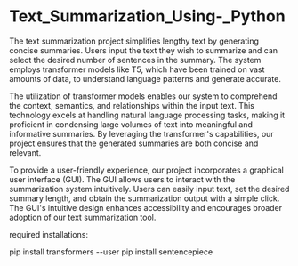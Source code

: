 # Text_Summarization_Using-_Python
The text summarization project simplifies lengthy text by generating concise summaries. Users input the text they wish to summarize and can select the desired number of sentences in the summary. The system employs transformer models like T5, which have been trained on vast amounts of data, to understand language patterns and generate accurate.



The utilization of transformer models enables our system to comprehend the context, semantics, and relationships within the input text. This technology excels at handling natural language processing tasks, making it proficient in condensing large volumes of text into meaningful and informative summaries. By leveraging the transformer's capabilities, our project ensures that the generated summaries are both concise and relevant.



To provide a user-friendly experience, our project incorporates a graphical user interface (GUI). The GUI allows users to interact with the summarization system intuitively. Users can easily input text, set the desired summary length, and obtain the summarization output with a simple click. The GUI's intuitive design enhances accessibility and encourages broader adoption of our text summarization tool.



 

required installations:

pip install transformers --user
pip install sentencepiece

